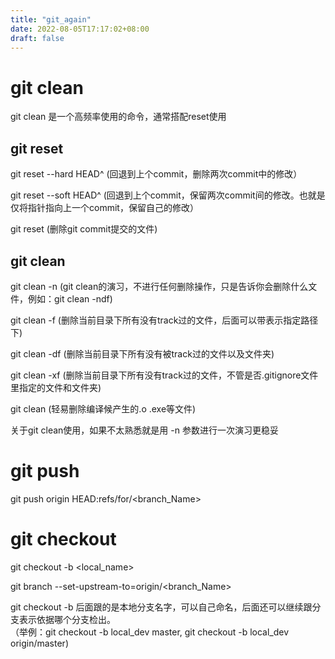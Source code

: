 ```yaml
---
title: "git_again"
date: 2022-08-05T17:17:02+08:00
draft: false
---
```

# git clean
git clean 是一个高频率使用的命令，通常搭配reset使用
## git reset 
git reset --hard HEAD^ (回退到上个commit，删除两次commit中的修改）

git reset --soft HEAD^ (回退到上个commit，保留两次commit间的修改。也就是仅将指针指向上一个commit，保留自己的修改）

git reset (删除git commit提交的文件)
## git clean
git clean -n (git clean的演习，不进行任何删除操作，只是告诉你会删除什么文件，例如：git clean -ndf)

git clean -f (删除当前目录下所有没有track过的文件，后面可以带<path>表示指定路径下)
  
git clean -df (删除当前目录下所有没有被track过的文件以及文件夹)
  
git clean -xf (删除当前目录下所有没有track过的文件，不管是否.gitignore文件里指定的文件和文件夹)
  
git clean (轻易删除编译候产生的.o .exe等文件)
  
关于git clean使用，如果不太熟悉就是用 -n 参数进行一次演习更稳妥
  
# git push

git push origin HEAD:refs/for/<branch_Name>

# git checkout
git checkout -b <local_name> 
  
git branch --set-upstream-to=origin/<branch_Name>
  
git checkout -b 后面跟的是本地分支名字，可以自己命名，后面还可以继续跟分支表示依据哪个分支检出。    
（举例：git checkout -b local_dev master, git checkout -b local_dev origin/master)

